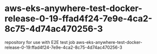 # aws-eks-anywhere-test-docker-release-0-19-ffad4f24-7e9e-4ca2-8c75-4d74ac470256-3
repository for use with E2E test job aws-eks-anywhere-test-docker-release-0-19:ffad4f24-7e9e-4ca2-8c75-4d74ac470256-3
